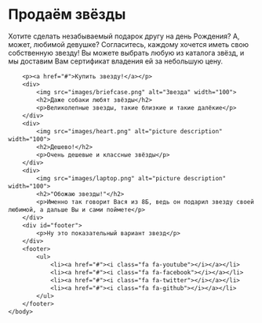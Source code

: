 <!DOCTYPE HTML>
<html>
    <head>
        <link rel="stylesheet" href="https://maxcdn.bootstrapcdn.com/font-awesome/4.4.0/css/font-awesome.min.css">
         <link rel="stylesheet" href="https://maxcdn.bootstrapcdn.com/bootstrap/3.2.0/css/bootstrap.min.css">
        <link href="style.css" rel="stylesheet">
        <meta charset="utf-8">
        <title>Продажа звёзд</title>
    </head>
    <body>
        <div id="banner">
            <h1>Продаём звёзды</h1>
            <p>Хотите сделать незабываемый подарок другу на день Рождения? А, может, любимой девушке? Согласитесь, каждому хочется иметь свою собственную звезду! Вы можете выбрать любую из каталога звёзд, и мы доставим Вам сертификат владения ей за небольшую цену.</p>
        </div>

        <p><a href="#">Купить звезду!</a></p>
        <div>
            <img src="images/briefcase.png" alt="Звезда" width="100">
            <h2>Даже собаки любят звёзды</h2>
            <p>Великолепные звезды, такие близкие и такие далёкие</p>
        </div>
        <div>
            <img src="images/heart.png" alt="picture description" width="100">
            <h2>Дешево!</h2>
            <p>Очень дешевые и классные звёзды</p>
        </div>
        <div>
            <img src="images/laptop.png" alt="picture description" width="100">
            <h2>"Обожаю звезды!"</h2>
            <p>Именно так говорит Вася из 8Б, ведь он подарил звезду своей любимой, а дальше Вы и сами поймете</p>
        </div>
        <div id="footer">
            <p>Ну это показательный вариант звезд</p>
        </div>
        <footer>
            <ul>
                <li><a href="#"><i class="fa fa-youtube"></i></a></li>
                <li><a href="#"><i class="fa fa-facebook"></i></a></li>
                <li><a href="#"><i class="fa fa-twitter"></i></a></li>
                <li><a href="#"><i class="fa fa-github"></i></a></li>
            </ul>
        </footer>
    </body>
</html>
